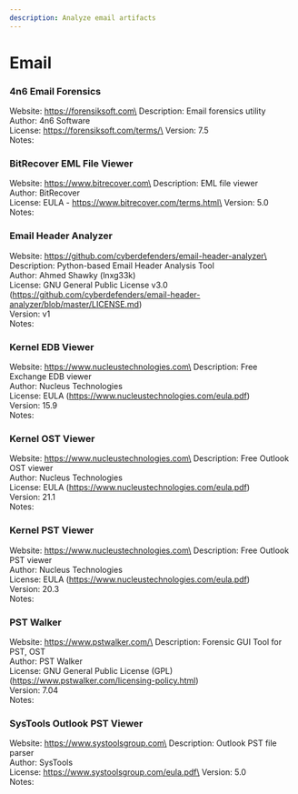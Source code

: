 ```yaml
---
description: Analyze email artifacts
---
```


# Email

### 4n6 Email Forensics

Website: https://forensiksoft.com\
Description: Email forensics utility\
Author: 4n6 Software\
License: https://forensiksoft.com/terms/\
Version: 7.5\
Notes:

### BitRecover EML File Viewer

Website: https://www.bitrecover.com\
Description: EML file viewer\
Author: BitRecover\
License: EULA - https://www.bitrecover.com/terms.html\
Version: 5.0\
Notes:

### Email Header Analyzer

Website: https://github.com/cyberdefenders/email-header-analyzer\
Description: Python-based Email Header Analysis Tool\
Author: Ahmed Shawky (lnxg33k)\
License: GNU General Public License v3.0 (https://github.com/cyberdefenders/email-header-analyzer/blob/master/LICENSE.md)\
Version: v1\
Notes:

### Kernel EDB Viewer

Website: https://www.nucleustechnologies.com\
Description: Free Exchange EDB viewer\
Author: Nucleus Technologies\
License: EULA (https://www.nucleustechnologies.com/eula.pdf)\
Version: 15.9\
Notes:

### Kernel OST Viewer

Website: https://www.nucleustechnologies.com\
Description: Free Outlook OST viewer\
Author: Nucleus Technologies\
License: EULA (https://www.nucleustechnologies.com/eula.pdf)\
Version: 21.1\
Notes:

### Kernel PST Viewer

Website: https://www.nucleustechnologies.com\
Description: Free Outlook PST viewer\
Author: Nucleus Technologies\
License: EULA (https://www.nucleustechnologies.com/eula.pdf)\
Version: 20.3\
Notes:

### PST Walker

Website: https://www.pstwalker.com/\
Description: Forensic GUI Tool for PST, OST\
Author: PST Walker\
License: GNU General Public License (GPL) (https://www.pstwalker.com/licensing-policy.html)\
Version: 7.04\
Notes:

### SysTools Outlook PST Viewer

Website: https://www.systoolsgroup.com\
Description: Outlook PST file parser\
Author: SysTools\
License: https://www.systoolsgroup.com/eula.pdf\
Version: 5.0\
Notes:
